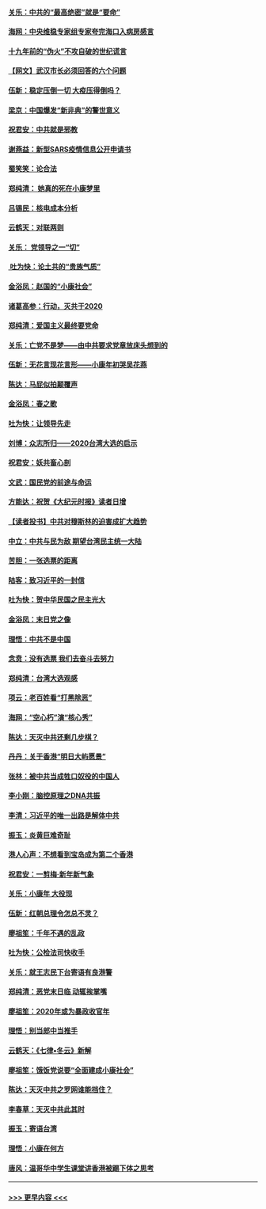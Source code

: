 #### [关乐：中共的“最高绝密”就是“要命”](../pages/nsc993/n11816946.md?t=01241311) 
#### [海网：中央维稳专家组专家夸完海口入病房感言](../pages/nsc993/n11815138.md?t=01241311) 
#### [十九年前的“伪火”不攻自破的世纪谎言](../pages/nsc993/n11813238.md?t=01241311) 
#### [【网文】武汉市长必须回答的六个问题](../pages/nsc993/n11813848.md?t=01241311) 
#### [伍新：稳定压倒一切 大疫压得倒吗？](../pages/nsc993/n11812634.md?t=01241311) 
#### [梁京：中国爆发“新非典”的警世意义](../pages/nsc993/n11812554.md?t=01241311) 
#### [祝君安：中共就是邪教](../pages/nsc993/n11812431.md?t=01241311) 
#### [谢燕益：新型SARS疫情信息公开申请书](../pages/nsc993/n11808840.md?t=01241311) 
#### [蜀笑笑：论合法](../pages/nsc993/n11808064.md?t=01241311) 
#### [郑纯清： 她真的死在小康梦里](../pages/nsc993/n11806623.md?t=01241311) 
#### [吕锡民：核电成本分析](../pages/nsc993/n11806284.md?t=01241311) 
#### [云鹤天：对联两则](../pages/nsc993/n11805957.md?t=01241311) 
#### [关乐： 党领导之一“切”](../pages/nsc993/n11804505.md?t=01241311) 
#### [ 吐为快：论土共的“贵族气质”](../pages/nsc993/n11804490.md?t=01241311) 
#### [金浴凤：赵国的“小康社会”](../pages/nsc993/n11804452.md?t=01241311) 
#### [诸葛高参：行动，灭共于2020](../pages/nsc993/n11804120.md?t=01241311) 
#### [郑纯清：爱国主义最终要党命](../pages/nsc993/n11802197.md?t=01241311) 
#### [关乐：亡党不是梦——由中共要求党章放床头想到的](../pages/nsc993/n11802156.md?t=01241311) 
#### [伍新：无花言现花言形——小康年初哭吴花燕](../pages/nsc993/n11800044.md?t=01241311) 
#### [陈达：马屁似拍颠覆声](../pages/nsc993/n11800010.md?t=01241311) 
#### [金浴凤：春之歌](../pages/nsc993/n11797687.md?t=01241311) 
#### [吐为快：让领导先走](../pages/nsc993/n11797512.md?t=01241311) 
#### [刘博：众志所归——2020台湾大选的启示](../pages/nsc993/n11796878.md?t=01241311) 
#### [祝君安：妖共畜心剖](../pages/nsc993/n11794273.md?t=01241311) 
#### [文武：国民党的前途与命运](../pages/nsc993/n11794198.md?t=01241311) 
#### [方能达：祝贺《大纪元时报》读者日增](../pages/nsc993/n11793807.md?t=01241311) 
#### [【读者投书】中共对穆斯林的迫害成扩大趋势](../pages/nsc993/n11791371.md?t=01241311) 
#### [中立：中共与民为敌 期望台湾民主统一大陆](../pages/nsc993/n11790392.md?t=01241311) 
#### [苦胆：一张选票的距离](../pages/nsc993/n11788914.md?t=01241311) 
#### [陆客：致习近平的一封信](../pages/nsc993/n11788867.md?t=01241311) 
#### [吐为快：贺中华民国之民主光大](../pages/nsc993/n11788618.md?t=01241311) 
#### [金浴凤：末日党之像](../pages/nsc993/n11787475.md?t=01241311) 
#### [理悟：中共不是中国](../pages/nsc993/n11787463.md?t=01241311) 
#### [念贲：没有选票  我们去奋斗去努力](../pages/nsc993/n11787398.md?t=01241311) 
#### [郑纯清：台湾大选观感](../pages/nsc993/n11786210.md?t=01241311) 
#### [项云：老百姓看“打黑除恶”](../pages/nsc993/n11785398.md?t=01241311) 
#### [海网：“空心朽”演“核心秀”](../pages/nsc993/n11783874.md?t=01241311) 
#### [陈达：天灭中共还剩几步棋？](../pages/nsc993/n11783719.md?t=01241311) 
#### [丹丹：关于香港“明日大屿愿景”](../pages/nsc993/n11783273.md?t=01241311) 
#### [张林：被中共当成牲口奴役的中国人](../pages/nsc993/n11782397.md?t=01241311) 
#### [李小刚：脑控原理之DNA共振](../pages/nsc993/n11780962.md?t=01241311) 
#### [李清：习近平的唯一出路是解体中共](../pages/nsc993/n11780866.md?t=01241311) 
#### [振玉：炎黄巨难奇耻](../pages/nsc993/n11779632.md?t=01241311) 
#### [港人心声：不想看到宝岛成为第二个香港](../pages/nsc993/n11778817.md?t=01241311) 
#### [祝君安：一剪梅‧新年新气象](../pages/nsc993/n11776340.md?t=01241311) 
#### [关乐：小康年 大役现](../pages/nsc993/n11774213.md?t=01241311) 
#### [伍新：红朝总理令怎总不灵？](../pages/nsc993/n11770813.md?t=01241311) 
#### [廖祖笙：千年不遇的乱政](../pages/nsc993/n11770373.md?t=01241311) 
#### [吐为快：公检法司快收手](../pages/nsc993/n11770359.md?t=01241311) 
#### [关乐：就王志民下台寄语有良港警](../pages/nsc993/n11769903.md?t=01241311) 
#### [郑纯清：恶党末日临 动辄挨掌嘴](../pages/nsc993/n11769356.md?t=01241311) 
#### [廖祖笙：2020年或为暴政收官年](../pages/nsc993/n11768216.md?t=01241311) 
#### [理悟：别当郎中当推手](../pages/nsc993/n11768243.md?t=01241311) 
#### [云鹤天：《七律▪冬云》新解](../pages/nsc993/n11768204.md?t=01241311) 
#### [廖祖笙：饿饭党说要“全面建成小康社会”](../pages/nsc993/n11767482.md?t=01241311) 
#### [陈达：天灭中共之罗网谁能挡住？](../pages/nsc993/n11767465.md?t=01241311) 
#### [李春草：天灭中共此其时](../pages/nsc993/n11767452.md?t=01241311) 
#### [振玉：寄语台湾](../pages/nsc993/n11767432.md?t=01241311) 
#### [理悟：小康在何方](../pages/nsc993/n11767394.md?t=01241311) 
#### [唐风：温哥华中学生课堂讲香港被踢下体之思考](../pages/nsc993/n11766848.md?t=01241311) 

----
#### [ >>> 更早内容 <<< ](../indexes/nsc993-earlier.md)
